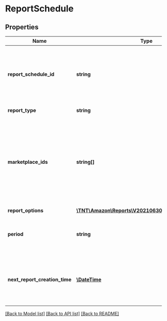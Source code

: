 # ReportSchedule

## Properties
Name | Type | Description | Notes
------------ | ------------- | ------------- | -------------
**report_schedule_id** | **string** | The identifier for the report schedule. This identifier is unique only in combination with a seller ID. | 
**report_type** | **string** | The report type. | 
**marketplace_ids** | **string[]** | A list of marketplace identifiers. The report document&#39;s contents will contain data for all of the specified marketplaces, unless the report type indicates otherwise. | [optional] 
**report_options** | [**\TNT\Amazon\Reports\V20210630\Model\ReportOptions**](ReportOptions.md) |  | [optional] 
**period** | **string** | An ISO 8601 period value that indicates how often a report should be created. | 
**next_report_creation_time** | [**\DateTime**](\DateTime.md) | The date and time when the schedule will create its next report, in ISO 8601 date time format. | [optional] 

[[Back to Model list]](../README.md#documentation-for-models) [[Back to API list]](../README.md#documentation-for-api-endpoints) [[Back to README]](../README.md)


